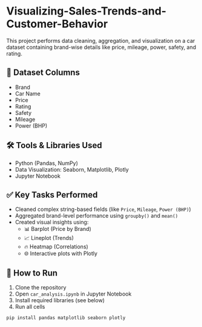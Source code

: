 # Visualizing-Sales-Trends-and-Customer-Behavior

This project performs data cleaning, aggregation, and visualization on a car dataset containing brand-wise details like price, mileage, power, safety, and rating.

## 📁 Dataset Columns
- Brand  
- Car Name  
- Price  
- Rating  
- Safety  
- Mileage  
- Power (BHP)  

## 🛠 Tools & Libraries Used
- Python (Pandas, NumPy)
- Data Visualization: Seaborn, Matplotlib, Plotly
- Jupyter Notebook

## ✅ Key Tasks Performed
- Cleaned complex string-based fields (like `Price`, `Mileage`, `Power (BHP)`)
- Aggregated brand-level performance using `groupby()` and `mean()`
- Created visual insights using:
  - 📊 Barplot (Price by Brand)
  - 📈 Lineplot (Trends)
  - 🔥 Heatmap (Correlations)
  - 🌐 Interactive plots with Plotly


## 📌 How to Run
1. Clone the repository  
2. Open `car_analysis.ipynb` in Jupyter Notebook  
3. Install required libraries (see below)  
4. Run all cells  

```bash
pip install pandas matplotlib seaborn plotly

